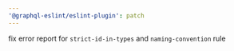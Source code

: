 ```yaml
---
'@graphql-eslint/eslint-plugin': patch
---
```


fix error report for `strict-id-in-types` and `naming-convention` rule
